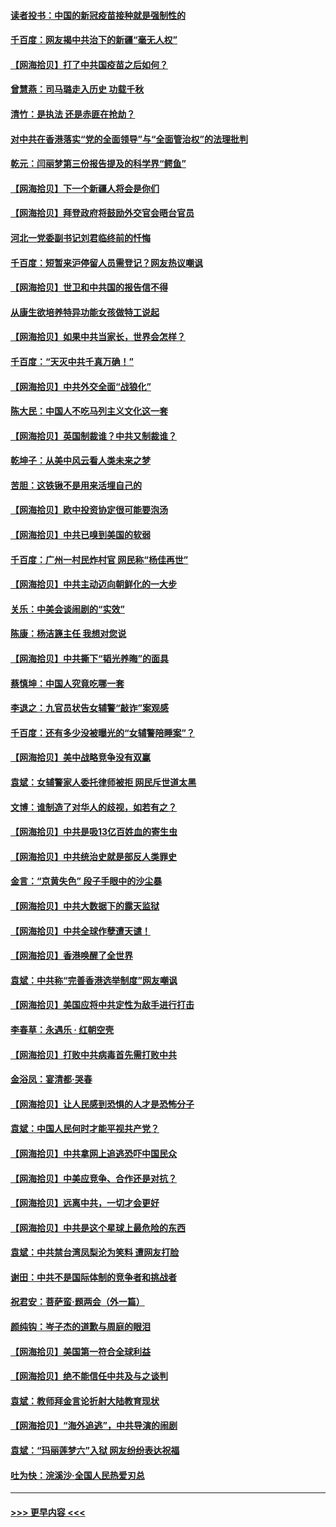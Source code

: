 #### [读者投书：中国的新冠疫苗接种就是强制性的](../pages/nsc993/n12859932.md?t=04071652) 
#### [千百度：网友揭中共治下的新疆“毫无人权”](../pages/nsc993/n12858385.md?t=04071652) 
#### [【网海拾贝】打了中共国疫苗之后如何？](../pages/nsc993/n12857866.md?t=04071652) 
#### [曾慧燕：司马璐走入历史 功载千秋](../pages/nsc993/n12856996.md?t=04071652) 
#### [清竹：是执法 还是赤匪在抢劫？](../pages/nsc993/n12856952.md?t=04071652) 
#### [对中共在香港落实“党的全面领导”与“全面管治权”的法理批判](../pages/nsc993/n12856929.md?t=04071652) 
#### [乾元：闫丽梦第三份报告提及的科学界“鳄鱼”](../pages/nsc993/n12855985.md?t=04071652) 
#### [【网海拾贝】下一个新疆人将会是你们](../pages/nsc993/n12855864.md?t=04071652) 
#### [【网海拾贝】拜登政府将鼓励外交官会晤台官员](../pages/nsc993/n12853615.md?t=04071652) 
#### [河北一党委副书记刘君临终前的忏悔](../pages/nsc993/n12849420.md?t=04071652) 
#### [千百度：短暂来沪停留人员需登记？网友热议嘲讽](../pages/nsc993/n12853497.md?t=04071652) 
#### [【网海拾贝】世卫和中共国的报告信不得](../pages/nsc993/n12850902.md?t=04071652) 
#### [从康生欲培养特异功能女孩做特工说起](../pages/nsc993/n12849289.md?t=04071652) 
#### [【网海拾贝】如果中共当家长，世界会怎样？](../pages/nsc993/n12848436.md?t=04071652) 
#### [千百度：“天灭中共千真万确！”](../pages/nsc993/n12845659.md?t=04071652) 
#### [【网海拾贝】中共外交全面“战狼化”](../pages/nsc993/n12845607.md?t=04071652) 
#### [陈大民：中国人不吃马列主义文化这一套](../pages/nsc993/n12842496.md?t=04071652) 
#### [【网海拾贝】英国制裁谁？中共又制裁谁？](../pages/nsc993/n12840909.md?t=04071652) 
#### [乾坤子：从美中风云看人类未来之梦](../pages/nsc993/n12840590.md?t=04071652) 
#### [苦胆：这铁锹不是用来活埋自己的](../pages/nsc993/n12839512.md?t=04071652) 
#### [【网海拾贝】欧中投资协定很可能要泡汤](../pages/nsc993/n12835122.md?t=04071652) 
#### [【网海拾贝】中共已嗅到美国的软弱](../pages/nsc993/n12832411.md?t=04071652) 
#### [千百度：广州一村民炸村官 网民称“杨佳再世”](../pages/nsc993/n12832380.md?t=04071652) 
#### [【网海拾贝】中共主动迈向朝鲜化的一大步](../pages/nsc993/n12829887.md?t=04071652) 
#### [关乐：中美会谈闹剧的“实效”](../pages/nsc993/n12826698.md?t=04071652) 
#### [陈康：杨洁篪主任  我想对您说](../pages/nsc993/n12826609.md?t=04071652) 
#### [【网海拾贝】中共撕下“韬光养晦”的面具](../pages/nsc993/n12826459.md?t=04071652) 
#### [蔡慎坤：中国人究竟吃哪一套](../pages/nsc993/n12826010.md?t=04071652) 
#### [李退之：九官员状告女辅警“敲诈”案观感](../pages/nsc993/n12823984.md?t=04071652) 
#### [千百度：还有多少没被曝光的“女辅警陪睡案”？](../pages/nsc993/n12822136.md?t=04071652) 
#### [【网海拾贝】美中战略竞争没有双赢](../pages/nsc993/n12822105.md?t=04071652) 
#### [袁斌：女辅警家人委托律师被拒 网民斥世道太黑](../pages/nsc993/n12822004.md?t=04071652) 
#### [文博：谁制造了对华人的歧视，如若有之？](../pages/nsc993/n12821635.md?t=04071652) 
#### [【网海拾贝】中共是吸13亿百姓血的寄生虫](../pages/nsc993/n12819191.md?t=04071652) 
#### [【网海拾贝】中共统治史就是部反人类罪史](../pages/nsc993/n12816738.md?t=04071652) 
#### [金言：“京黄失色” 段子手眼中的沙尘暴](../pages/nsc993/n12815700.md?t=04071652) 
#### [【网海拾贝】中共大数据下的露天监狱](../pages/nsc993/n12811075.md?t=04071652) 
#### [【网海拾贝】中共全球作孽遭天谴！](../pages/nsc993/n12810258.md?t=04071652) 
#### [【网海拾贝】香港唤醒了全世界](../pages/nsc993/n12809100.md?t=04071652) 
#### [袁斌：中共称“完善香港选举制度”网友嘲讽](../pages/nsc993/n12808994.md?t=04071652) 
#### [【网海拾贝】美国应将中共定性为敌手进行打击](../pages/nsc993/n12806870.md?t=04071652) 
#### [李春草：永遇乐 · 红朝空壳](../pages/nsc993/n12805365.md?t=04071652) 
#### [【网海拾贝】打败中共病毒首先需打败中共](../pages/nsc993/n12803930.md?t=04071652) 
#### [金浴凤：宴清都‧哭春](../pages/nsc993/n12801601.md?t=04071652) 
#### [【网海拾贝】让人民感到恐惧的人才是恐怖分子](../pages/nsc993/n12799347.md?t=04071652) 
#### [袁斌：中国人民何时才能平视共产党？](../pages/nsc993/n12799306.md?t=04071652) 
#### [【网海拾贝】中共拿网上追逃恐吓中国民众](../pages/nsc993/n12796905.md?t=04071652) 
#### [【网海拾贝】中美应竞争、合作还是对抗？](../pages/nsc993/n12794675.md?t=04071652) 
#### [【网海拾贝】远离中共，一切才会更好](../pages/nsc993/n12793572.md?t=04071652) 
#### [【网海拾贝】中共是这个星球上最危险的东西](../pages/nsc993/n12791400.md?t=04071652) 
#### [袁斌：中共禁台湾凤梨沦为笑料 遭网友打脸](../pages/nsc993/n12791335.md?t=04071652) 
#### [谢田：中共不是国际体制的竞争者和挑战者](../pages/nsc993/n12791212.md?t=04071652) 
#### [祝君安：菩萨蛮·题两会（外一篇）](../pages/nsc993/n12786801.md?t=04071652) 
#### [颜纯钩：岑子杰的道歉与周庭的眼泪](../pages/nsc993/n12786775.md?t=04071652) 
#### [【网海拾贝】美国第一符合全球利益](../pages/nsc993/n12786666.md?t=04071652) 
#### [【网海拾贝】绝不能信任中共及与之谈判](../pages/nsc993/n12784266.md?t=04071652) 
#### [袁斌：教师拜金言论折射大陆教育现状](../pages/nsc993/n12783868.md?t=04071652) 
#### [【网海拾贝】“海外追逃”，中共导演的闹剧](../pages/nsc993/n12781638.md?t=04071652) 
#### [袁斌：“玛丽莲梦六”入狱 网友纷纷表达祝福](../pages/nsc993/n12781432.md?t=04071652) 
#### [吐为快：浣溪沙·全国人民热爱刃总](../pages/nsc993/n12781393.md?t=04071652) 

----
#### [ >>> 更早内容 <<< ](../indexes/nsc993-earlier.md)
